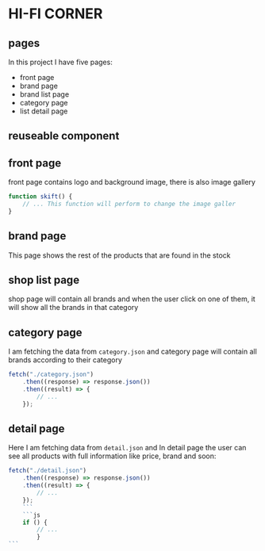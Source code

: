 # HI-FI CORNER

## pages

In this project I have five pages:

- front page
- brand page
- brand list page
- category page
- list detail page

## reuseable component

## front page

front page contains logo and background image, there is also image gallery

```js
function skift() {
	// ... This function will perform to change the image galler
}
```

## brand page

This page shows the rest of the products that are found in the stock

## shop list page

shop page will contain all brands and when the user click on one of them, it will show all the brands in that category

## category page

I am fetching the data from `category.json` and category page will contain all brands according to their category

```js
fetch("./category.json")
	.then((response) => response.json())
	.then((result) => {
		// ...
	});
```

## detail page

Here I am fetching data from `detail.json` and
In detail page the user can see all products with full information like price, brand and soon:

````js
fetch("./detail.json")
	.then((response) => response.json())
	.then((result) => {
		// ...
	});
	```
	```js
	if () {
		// ...
		}
```


````
